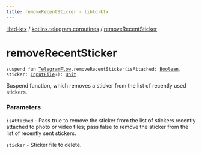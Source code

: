 ```yaml
---
title: removeRecentSticker - libtd-ktx
---
```


[libtd-ktx](../index.html) / [kotlinx.telegram.coroutines](index.html) / [removeRecentSticker](./remove-recent-sticker.html)

# removeRecentSticker

`suspend fun `[`TelegramFlow`](../kotlinx.telegram.core/-telegram-flow/index.html)`.removeRecentSticker(isAttached: `[`Boolean`](https://kotlinlang.org/api/latest/jvm/stdlib/kotlin/-boolean/index.html)`, sticker: `[`InputFile`](https://tdlibx.github.io/td/docs/org/drinkless/td/libcore/telegram/TdApi/InputFile.html)`?): `[`Unit`](https://kotlinlang.org/api/latest/jvm/stdlib/kotlin/-unit/index.html)

Suspend function, which removes a sticker from the list of recently used stickers.

### Parameters

`isAttached` - Pass true to remove the sticker from the list of stickers recently attached to
photo or video files; pass false to remove the sticker from the list of recently sent stickers.

`sticker` - Sticker file to delete.